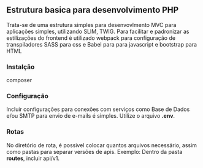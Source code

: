 ## Estrutura basica para desenvolvimento PHP

Trata-se de uma estrutura simples para desenvovlmento MVC para aplicações simples, utilizando SLIM, TWIG.
Para facilitar e padronizar as estilizações do frontend é utilizado webpack para configuração de transpiladores SASS para css e Babel para para javascript e bootstrap para HTML

### Instalção 
composer

### Configuração

Incluir configurações para conexões com serviços como Base de Dados e/ou SMTP para envio de e-mails é simples.
Utilize o arquivo __.env__.

### Rotas
No diretório de rota, é possivel colocar quantos arquivos necessário, assim como pastas para separar versões de apis.
Exemplo: Dentro da pasta __routes__, incluir api/v1.
